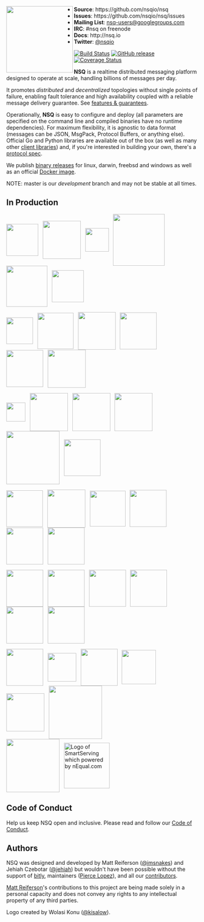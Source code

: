 <p align="center">
<img align="left" width="175" src="http://nsq.io/static/img/nsq_blue.png">
<ul>
<li><strong>Source</strong>: https://github.com/nsqio/nsq
<li><strong>Issues</strong>: https://github.com/nsqio/nsq/issues
<li><strong>Mailing List</strong>: <a href="https://groups.google.com/d/forum/nsq-users">nsq-users@googlegroups.com</a>
<li><strong>IRC</strong>: #nsq on freenode
<li><strong>Docs</strong>: http://nsq.io
<li><strong>Twitter</strong>: <a href="https://twitter.com/nsqio">@nsqio</a>
</ul>
</p>

[![Build Status](https://secure.travis-ci.org/nsqio/nsq.svg?branch=master)](http://travis-ci.org/nsqio/nsq) [![GitHub release](https://img.shields.io/github/release/nsqio/nsq.svg)](https://github.com/nsqio/nsq/releases/latest) [![Coverage Status](https://coveralls.io/repos/github/nsqio/nsq/badge.svg?branch=master)](https://coveralls.io/github/nsqio/nsq?branch=master)

**NSQ** is a realtime distributed messaging platform designed to operate at scale, handling
billions of messages per day.

It promotes *distributed* and *decentralized* topologies without single points of failure,
enabling fault tolerance and high availability coupled with a reliable message delivery
guarantee.  See [features & guarantees][features_guarantees].

Operationally, **NSQ** is easy to configure and deploy (all parameters are specified on the command
line and compiled binaries have no runtime dependencies). For maximum flexibility, it is agnostic to
data format (messages can be JSON, MsgPack, Protocol Buffers, or anything else). Official Go and
Python libraries are available out of the box (as well as many other [client
libraries][client_libraries]) and, if you're interested in building your own, there's a [protocol
spec][protocol].

We publish [binary releases][installing] for linux, darwin, freebsd and windows as well as an official [Docker image][docker_deployment].

NOTE: master is our *development* branch and may not be stable at all times.

## In Production

<a href="http://bitly.com"><img src="http://nsq.io/static/img/bitly_logo.png" width="84" align="middle"/></a>&nbsp;&nbsp;
<a href="https://www.life360.com/"><img src="http://nsq.io/static/img/life360_logo.png" width="100" align="middle"/></a>&nbsp;&nbsp;
<a href="https://www.hailoapp.com/"><img src="http://nsq.io/static/img/hailo_logo.png" width="62" align="middle"/></a>&nbsp;&nbsp;
<a href="http://www.simplereach.com/"><img src="http://nsq.io/static/img/simplereach_logo.png" width="136" align="middle"/></a>&nbsp;&nbsp;
<a href="https://moz.com/"><img src="http://nsq.io/static/img/moz_logo.png" width="108" align="middle"/></a>&nbsp;&nbsp;
<a href="https://path.com/"><img src="http://nsq.io/static/img/path_logo.png" width="84" align="middle"/></a><br/>

<a href="https://segment.com/"><img src="http://nsq.io/static/img/segment_logo.png" width="70" align="middle"/></a>&nbsp;&nbsp;
<a href="http://eventful.com/events"><img src="http://nsq.io/static/img/eventful_logo.png" width="95" align="middle"/></a>&nbsp;&nbsp;
<a href="http://www.energyhub.com"><img src="http://nsq.io/static/img/energyhub_logo.png" width="99" align="middle"/></a>&nbsp;&nbsp;
<a href="https://project-fifo.net"><img src="http://nsq.io/static/img/project_fifo.png" width="97" align="middle"/></a>&nbsp;&nbsp;
<a href="http://trendrr.com"><img src="http://nsq.io/static/img/trendrr_logo.png" width="97" align="middle"/></a>&nbsp;&nbsp;
<a href="https://reonomy.com/"><img src="http://nsq.io/static/img/reonomy_logo.png" width="100" align="middle"/></a><br/>

<a href="http://hw-ops.com"><img src="http://nsq.io/static/img/heavy_water.png" width="50" align="middle"/></a>&nbsp;&nbsp;
<a href="http://www.getlytics.com/"><img src="http://nsq.io/static/img/lytics.png" width="100" align="middle"/></a>&nbsp;&nbsp;
<a href="http://mediaforge.com"><img src="http://nsq.io/static/img/rakuten.png" width="100" align="middle"/></a>&nbsp;&nbsp;
<a href="http://socialradar.com"><img src="http://nsq.io/static/img/socialradar_logo.png" width="100" align="middle"/></a>&nbsp;&nbsp;
<a href="http://wistia.com"><img src="http://nsq.io/static/img/wistia_logo.png" width="140" align="middle"/></a>&nbsp;&nbsp;
<a href="https://stripe.com/"><img src="http://nsq.io/static/img/stripe_logo.png" width="96" align="middle"/></a><br/>

<a href="https://www.soundest.com/"><img src="http://nsq.io/static/img/soundest_logo.png" width="96" align="middle"/></a>&nbsp;&nbsp;
<a href="https://www.docker.com/"><img src="http://nsq.io/static/img/docker_logo.png" width="100" align="middle"/></a>&nbsp;&nbsp;
<a href="http://www.getweave.com/"><img src="http://nsq.io/static/img/weave_logo.png" width="94" align="middle"/></a>&nbsp;&nbsp;
<a href="http://www.shipwire.com"><img src="http://nsq.io/static/img/shipwire_logo.png" width="97" align="middle"/></a>&nbsp;&nbsp;
<a href="http://digg.com"><img src="http://nsq.io/static/img/digg_logo.png" width="97" align="middle"/></a>&nbsp;&nbsp;
<a href="http://www.scalabull.com/"><img src="http://nsq.io/static/img/scalabull_logo.png" width="97" align="middle"/></a><br/>

<a href="http://www.augury.com/"><img src="http://nsq.io/static/img/augury_logo.png" width="97" align="middle"/></a>&nbsp;&nbsp;
<a href="http://www.buzzfeed.com/"><img src="http://nsq.io/static/img/buzzfeed_logo.png" width="97" align="middle"/></a>&nbsp;&nbsp;
<a href="http://eztable.com"><img src="http://nsq.io/static/img/eztable_logo.png" width="97" align="middle"/></a>&nbsp;&nbsp;
<a href="http://www.dotabuff.com/"><img src="http://nsq.io/static/img/dotabuff_logo.png" width="97" align="middle"/></a>&nbsp;&nbsp;
<a href="https://www.fastly.com/"><img src="http://nsq.io/static/img/fastly_logo.png" width="97" align="middle"/></a>&nbsp;&nbsp;
<a href="https://talky.io"><img src="http://nsq.io/static/img/talky_logo.png" width="97" align="middle"/></a><br/>

<a href="https://groupme.com"><img src="http://nsq.io/static/img/groupme_logo.png" width="97" align="middle"/></a>&nbsp;&nbsp;
<a href="https://deis.com"><img src="http://nsq.io/static/img/deis_logo.svg" width="75" align="middle"/></a>&nbsp;&nbsp;
<a href="https://wiredcraft.com"><img src="http://nsq.io/static/img/wiredcraft_logo.jpg" width="97" align="middle"/></a>&nbsp;&nbsp;
<a href="https://sproutsocial.com"><img src="http://nsq.io/static/img/sproutsocial_logo.png" width="90" align="middle"/></a>&nbsp;&nbsp;
<a href="http://fandom.wikia.com"><img src="http://nsq.io/static/img/fandom_logo.svg" width="100" align="middle"/></a>&nbsp;&nbsp;
<a href="https://gitee.com"><img src="http://nsq.io/static/img/gitee_logo.svg" width="140" align="middle"/></a><br/>
<a href="https://bytedance.com"><img src="https://bytedance.com/static/images/logo@2x.png" width="140" align="middle"/></a>&nbsp;&nbsp;
<a href="https://n1q.com/"><img width="120" align="middle" src="http://nsq.io/static/img/smartserving_logo.png" alt="Logo of SmartServing which powered by nEqual.com" /></a>&nbsp;&nbsp;

## Code of Conduct

Help us keep NSQ open and inclusive. Please read and follow our [Code of Conduct](CODE_OF_CONDUCT.md).

## Authors

NSQ was designed and developed by Matt Reiferson ([@imsnakes][snakes_twitter]) and Jehiah Czebotar
([@jehiah][jehiah_twitter]) but wouldn't have been possible without the support of [bitly][bitly],
maintainers ([Pierce Lopez][pierce_github]), and all our [contributors][contributors].

[Matt Reiferson][matt_github]'s contributions to this project are being made solely in a personal
capacity and does not convey any rights to any intellectual property of any third parties.

Logo created by Wolasi Konu ([@kisalow][wolasi_twitter]).

[protocol]: http://nsq.io/clients/tcp_protocol_spec.html
[installing]: http://nsq.io/deployment/installing.html
[docker_deployment]: http://nsq.io/deployment/docker.html
[snakes_twitter]: https://twitter.com/imsnakes
[jehiah_twitter]: https://twitter.com/jehiah
[bitly]: https://bitly.com
[features_guarantees]: http://nsq.io/overview/features_and_guarantees.html
[contributors]: https://github.com/nsqio/nsq/graphs/contributors
[client_libraries]: http://nsq.io/clients/client_libraries.html
[wolasi_twitter]: https://twitter.com/kisalow
[matt_github]: https://github.com/mreiferson
[pierce_github]: https://github.com/ploxiln
